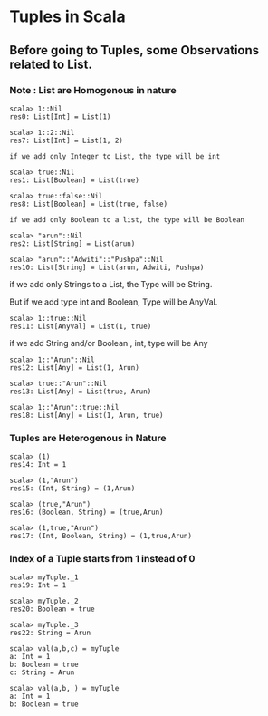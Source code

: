 # Tuples in Scala

## Before going to Tuples, some Observations related to List.

### Note : List are Homogenous in nature

	scala> 1::Nil
	res0: List[Int] = List(1)
	
	scala> 1::2::Nil
	res7: List[Int] = List(1, 2)
	
	if we add only Integer to List, the type will be int
	
	scala> true::Nil
	res1: List[Boolean] = List(true)
	
	scala> true::false::Nil
	res8: List[Boolean] = List(true, false)
	
	if we add only Boolean to a list, the type will be Boolean
	
	scala> "arun"::Nil
	res2: List[String] = List(arun)
	
	scala> "arun"::"Adwiti"::"Pushpa"::Nil
	res10: List[String] = List(arun, Adwiti, Pushpa)

if we add only Strings to a List, the Type will be String.

But if we add type int and Boolean, Type will be AnyVal.

	scala> 1::true::Nil
	res11: List[AnyVal] = List(1, true)

if we add String and/or Boolean , int, type will be Any

	scala> 1::"Arun"::Nil
	res12: List[Any] = List(1, Arun)
	
	scala> true::"Arun"::Nil
	res13: List[Any] = List(true, Arun)
	
	scala> 1::"Arun"::true::Nil
	res18: List[Any] = List(1, Arun, true)


### Tuples are Heterogenous in Nature

	scala> (1)
	res14: Int = 1
	
	scala> (1,"Arun")
	res15: (Int, String) = (1,Arun)
	
	scala> (true,"Arun")
	res16: (Boolean, String) = (true,Arun)
	
	scala> (1,true,"Arun")
	res17: (Int, Boolean, String) = (1,true,Arun)

### Index of a Tuple starts from 1 instead of 0

	scala> myTuple._1
	res19: Int = 1
	
	scala> myTuple._2
	res20: Boolean = true
	
	scala> myTuple._3
	res22: String = Arun
	
	scala> val(a,b,c) = myTuple
	a: Int = 1
	b: Boolean = true
	c: String = Arun
	
	scala> val(a,b,_) = myTuple
	a: Int = 1
	b: Boolean = true




